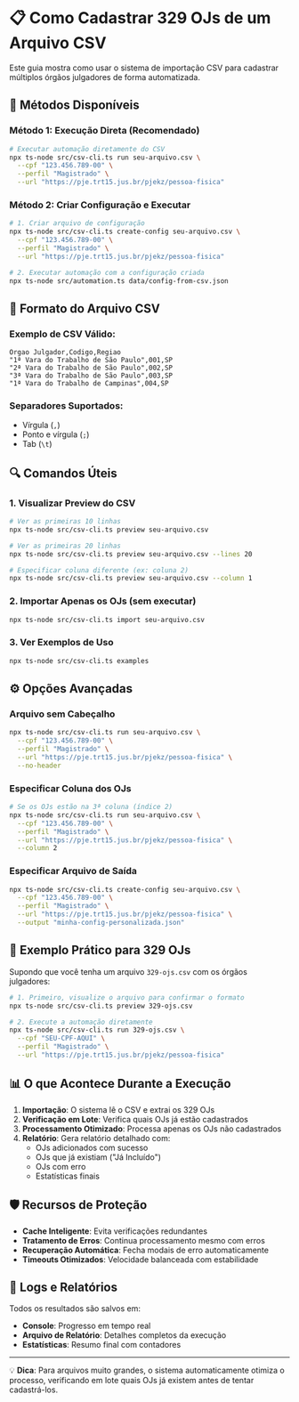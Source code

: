 # 📋 Como Cadastrar 329 OJs de um Arquivo CSV

Este guia mostra como usar o sistema de importação CSV para cadastrar múltiplos órgãos julgadores de forma automatizada.

## 🚀 Métodos Disponíveis

### Método 1: Execução Direta (Recomendado)

```bash
# Executar automação diretamente do CSV
npx ts-node src/csv-cli.ts run seu-arquivo.csv \
  --cpf "123.456.789-00" \
  --perfil "Magistrado" \
  --url "https://pje.trt15.jus.br/pjekz/pessoa-fisica"
```

### Método 2: Criar Configuração e Executar

```bash
# 1. Criar arquivo de configuração
npx ts-node src/csv-cli.ts create-config seu-arquivo.csv \
  --cpf "123.456.789-00" \
  --perfil "Magistrado" \
  --url "https://pje.trt15.jus.br/pjekz/pessoa-fisica"

# 2. Executar automação com a configuração criada
npx ts-node src/automation.ts data/config-from-csv.json
```

## 📁 Formato do Arquivo CSV

### Exemplo de CSV Válido:

```csv
Orgao Julgador,Codigo,Regiao
"1ª Vara do Trabalho de São Paulo",001,SP
"2ª Vara do Trabalho de São Paulo",002,SP
"3ª Vara do Trabalho de São Paulo",003,SP
"1ª Vara do Trabalho de Campinas",004,SP
```

### Separadores Suportados:
- Vírgula (`,`)
- Ponto e vírgula (`;`)
- Tab (`\t`)

## 🔍 Comandos Úteis

### 1. Visualizar Preview do CSV

```bash
# Ver as primeiras 10 linhas
npx ts-node src/csv-cli.ts preview seu-arquivo.csv

# Ver as primeiras 20 linhas
npx ts-node src/csv-cli.ts preview seu-arquivo.csv --lines 20

# Especificar coluna diferente (ex: coluna 2)
npx ts-node src/csv-cli.ts preview seu-arquivo.csv --column 1
```

### 2. Importar Apenas os OJs (sem executar)

```bash
npx ts-node src/csv-cli.ts import seu-arquivo.csv
```

### 3. Ver Exemplos de Uso

```bash
npx ts-node src/csv-cli.ts examples
```

## ⚙️ Opções Avançadas

### Arquivo sem Cabeçalho

```bash
npx ts-node src/csv-cli.ts run seu-arquivo.csv \
  --cpf "123.456.789-00" \
  --perfil "Magistrado" \
  --url "https://pje.trt15.jus.br/pjekz/pessoa-fisica" \
  --no-header
```

### Especificar Coluna dos OJs

```bash
# Se os OJs estão na 3ª coluna (índice 2)
npx ts-node src/csv-cli.ts run seu-arquivo.csv \
  --cpf "123.456.789-00" \
  --perfil "Magistrado" \
  --url "https://pje.trt15.jus.br/pjekz/pessoa-fisica" \
  --column 2
```

### Especificar Arquivo de Saída

```bash
npx ts-node src/csv-cli.ts create-config seu-arquivo.csv \
  --cpf "123.456.789-00" \
  --perfil "Magistrado" \
  --url "https://pje.trt15.jus.br/pjekz/pessoa-fisica" \
  --output "minha-config-personalizada.json"
```

## 🎯 Exemplo Prático para 329 OJs

Supondo que você tenha um arquivo `329-ojs.csv` com os órgãos julgadores:

```bash
# 1. Primeiro, visualize o arquivo para confirmar o formato
npx ts-node src/csv-cli.ts preview 329-ojs.csv

# 2. Execute a automação diretamente
npx ts-node src/csv-cli.ts run 329-ojs.csv \
  --cpf "SEU-CPF-AQUI" \
  --perfil "Magistrado" \
  --url "https://pje.trt15.jus.br/pjekz/pessoa-fisica"
```

## 📊 O que Acontece Durante a Execução

1. **Importação**: O sistema lê o CSV e extrai os 329 OJs
2. **Verificação em Lote**: Verifica quais OJs já estão cadastrados
3. **Processamento Otimizado**: Processa apenas os OJs não cadastrados
4. **Relatório**: Gera relatório detalhado com:
   - OJs adicionados com sucesso
   - OJs que já existiam ("Já Incluído")
   - OJs com erro
   - Estatísticas finais

## 🛡️ Recursos de Proteção

- **Cache Inteligente**: Evita verificações redundantes
- **Tratamento de Erros**: Continua processamento mesmo com erros
- **Recuperação Automática**: Fecha modais de erro automaticamente
- **Timeouts Otimizados**: Velocidade balanceada com estabilidade

## 📝 Logs e Relatórios

Todos os resultados são salvos em:
- **Console**: Progresso em tempo real
- **Arquivo de Relatório**: Detalhes completos da execução
- **Estatísticas**: Resumo final com contadores

---

💡 **Dica**: Para arquivos muito grandes, o sistema automaticamente otimiza o processo, verificando em lote quais OJs já existem antes de tentar cadastrá-los.